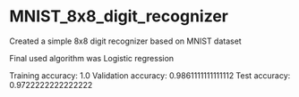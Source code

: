 # MNIST_8x8_digit_recognizer
Created a simple 8x8 digit recognizer based on MNIST dataset 

Final used algorithm was Logistic regression

Training accuracy: 1.0	    Validation accuracy: 0.9861111111111112   Test accuracy: 0.9722222222222222

